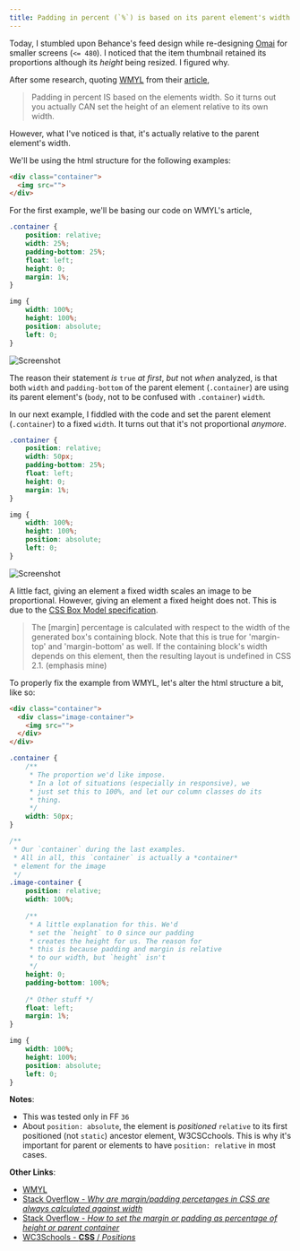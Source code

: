 ```yaml
---
title: Padding in percent (`%`) is based on its parent element's width
---
```


Today, I stumbled upon Behance's feed design while re-designing [Omai](https://github.com/srph/omai) for smaller screens (`<= 480`). I noticed that the item thumbnail retained its proportions although its *height* being resized. I figured why.

After some research, quoting [WMYL](http://www.wmyl.se) from their [article](http://www.wmyl.se/en/blog/proportional-scaling-responsive-boxes-using-just-css),

> Padding in percent IS based on the elements width. So it turns out you actually CAN set the height of an element relative to its own width.

However, what I've noticed is that, it's actually relative to the parent element's width.

We'll be using the html structure for the following examples:

```html
<div class="container">
  <img src="">
</div>
```

For the first example, we'll be basing our code on WMYL's article,

```css
.container {
    position: relative;
    width: 25%;
    padding-bottom: 25%;
    float: left;
    height: 0;
    margin: 1%;
}

img {
    width: 100%;
    height: 100%;
    position: absolute;
    left: 0;
}
```

![Screenshot](https://cloud.githubusercontent.com/assets/5093058/6642678/77eac708-c9e1-11e4-98e8-af3e348803c7.png)

The reason their statement *is* `true` *at first*, *but* not *when* analyzed, is that both `width` and `padding-bottom` of the parent element (`.container`) are using its parent element's (`body`, not to be confused with `.container`) `width`.

In our next example, I fiddled with the code and set the parent element (`.container`) to a fixed `width`. It turns out that it's not proportional *anymore*.

```css
.container {
    position: relative;
    width: 50px;
    padding-bottom: 25%;
    float: left;
    height: 0;
    margin: 1%;
}

img {
    width: 100%;
    height: 100%;
    position: absolute;
    left: 0;
}
```

![Screenshot](https://cloud.githubusercontent.com/assets/5093058/6642677/77e7668a-c9e1-11e4-8841-743621f07e34.png)

A little fact, giving an element a fixed width scales an image to be proportional. However, giving an element a fixed height does not. This is due to the [CSS Box Model specification](http://www.w3.org/TR/CSS2/box.html#margin-properties).

> The [margin] percentage is calculated with respect to the width of the generated box's containing block. Note that this is true for 'margin-top' and 'margin-bottom' as well. If the containing block's width depends on this element, then the resulting layout is undefined in CSS 2.1. (emphasis mine)

To properly fix the example from WMYL, let's alter the html structure a bit, like so:

```html
<div class="container">
  <div class="image-container">
    <img src="">
  </div>
</div>
```

```css
.container {
    /**
     * The proportion we'd like impose.
     * In a lot of situations (especially in responsive), we
     * just set this to 100%, and let our column classes do its
     * thing.
     */
    width: 50px;
}

/**
 * Our `container` during the last examples.
 * All in all, this `container` is actually a *container*
 * element for the image
 */
.image-container {
    position: relative;
    width: 100%;
    
    /**
     * A little explanation for this. We'd
     * set the `height` to 0 since our padding
     * creates the height for us. The reason for
     * this is because padding and margin is relative
     * to our width, but `height` isn't
     */
    height: 0;
    padding-bottom: 100%;
    
    /* Other stuff */
    float: left;
    margin: 1%;
}

img {
    width: 100%;
    height: 100%;
    position: absolute;
    left: 0;
}
```

**Notes**:
- This was tested only in FF `36`
- About `position: absolute`, the element is *positioned* `relative` to its first positioned (not `static`) ancestor element, W3CSCchools. This is why it's important for parent or elements to have `position: relative` in most cases.

**Other Links**:
- [WMYL](http://www.wmyl.se/en/blog/proportional-scaling-responsive-boxes-using-just-css)
- [Stack Overflow - *Why are margin/padding percetanges in CSS are always calculated against width*](http://stackoverflow.com/questions/11003911/why-are-margin-padding-percentages-in-css-always-calculated-against-width)
- [Stack Overflow - *How to set the margin or padding as percentage of height or parent container*](http://stackoverflow.com/questions/4982480/how-to-set-the-margin-or-padding-as-percentage-of-height-or-parent-container)
- [WC3Schools - **CSS** / *Positions*](http://www.w3schools.com/cssref/pr_class_position.asp)
